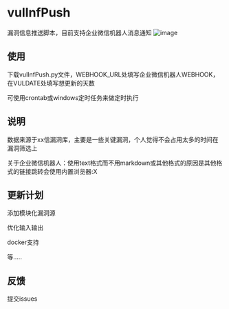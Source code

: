 # vulInfPush
漏洞信息推送脚本，目前支持企业微信机器人消息通知
![image](https://user-images.githubusercontent.com/125625659/219575569-1cb882aa-6658-4543-bc75-458ce4085f93.png)

## 使用
下载vulInfPush.py文件，WEBHOOK_URL处填写企业微信机器人WEBHOOK，在VULDATE处填写想更新的天数

可使用crontab或windows定时任务来做定时执行

## 说明
数据来源于xx信漏洞库，主要是一些关键漏洞，个人觉得不会占用太多的时间在漏洞筛选上

关于企业微信机器人：使用text格式而不用markdown或其他格式的原因是其他格式的链接跳转会使用内置浏览器:X


## 更新计划
添加模块化漏洞源

优化输入输出

docker支持

等.....


## 反馈
提交issues
